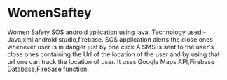 # WomenSaftey
Women Safety SOS android aplication using java.
Technology used:- Java,xml,android studio,firebase.
SOS application alerts the close ones whenever user is in danger just by one click
A SMS is sent to the user's close ones containing the Url of the location of the user and by using that url one can track the location of user.
It uses Google Maps API,Firebase Database,Firebase function.
